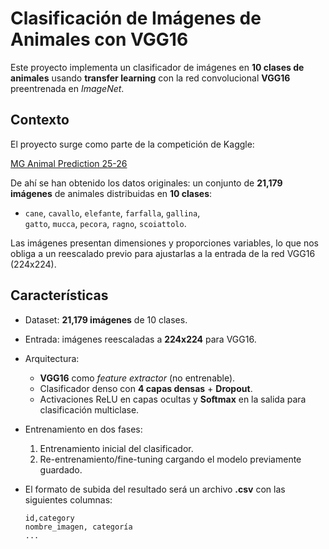 # Clasificación de Imágenes de Animales con VGG16 

Este proyecto implementa un clasificador de imágenes en **10 clases de animales** usando **transfer learning** con la red convolucional **VGG16** preentrenada en *ImageNet*.

## Contexto
El proyecto surge como parte de la competición de Kaggle:

[MG Animal Prediction 25-26](https://www.kaggle.com/competitions/mg-animal-prediction-25-26/data)

De ahí se han obtenido los datos originales: un conjunto de **21,179 imágenes** de animales distribuidas en **10 clases**:
- `cane`, `cavallo`, `elefante`, `farfalla`, `gallina`,  
  `gatto`, `mucca`, `pecora`, `ragno`, `scoiattolo`.

Las imágenes presentan dimensiones y proporciones variables, lo que nos obliga a un reescalado previo para ajustarlas a la entrada de la red VGG16 (224x224).

## Características
- Dataset: **21,179 imágenes** de 10 clases.
- Entrada: imágenes reescaladas a **224x224** para VGG16.
- Arquitectura:
  - **VGG16** como *feature extractor* (no entrenable).
  - Clasificador denso con **4 capas densas** + **Dropout**.
  - Activaciones ReLU en capas ocultas y **Softmax** en la salida para clasificación multiclase.
- Entrenamiento en dos fases:
  1. Entrenamiento inicial del clasificador.
  2. Re-entrenamiento/fine-tuning cargando el modelo previamente guardado.
- El formato de subida del resultado será un archivo **.csv** con las siguientes columnas:

    ```csv
    id,category
    nombre_imagen, categoría
    ...
    
